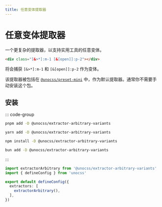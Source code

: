 ```yaml
---
title: 任意变体提取器
---
```


# 任意变体提取器

一个更复杂的提取器，以支持实用工具的任意变体。

```html
<div class="[&>*]:m-1 [&[open]]:p-2"></div>
```

将会捕获 `[&>*]:m-1` 和 `[&[open]]:p-2` 作为变体。

该提取器被包括在 [`@unocss/preset-mini`](/presets/mini) 中，作为默认提取器。通常你不需要手动安装这个包。

## 安装

::: code-group

```bash [pnpm]
pnpm add -D @unocss/extractor-arbitrary-variants
```

```bash [yarn]
yarn add -D @unocss/extractor-arbitrary-variants
```

```bash [npm]
npm install -D @unocss/extractor-arbitrary-variants
```

```bash [bun]
bun add -D @unocss/extractor-arbitrary-variants
```

:::

```ts [uno.config.ts]
import extractorArbitrary from '@unocss/extractor-arbitrary-variants'
import { defineConfig } from 'unocss'

export default defineConfig({
  extractors: [
    extractorArbitrary(),
  ],
})
```
